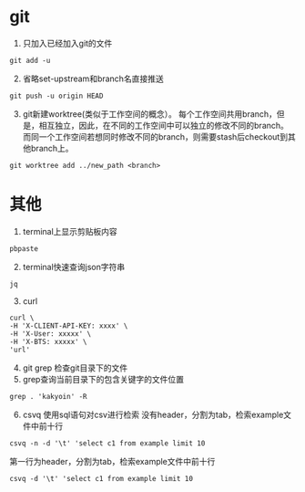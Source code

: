 # git
1. 只加入已经加入git的文件
```
git add -u
```
2. 省略set-upstream和branch名直接推送
```
git push -u origin HEAD
```
3. git新建worktree(类似于工作空间的概念）。
每个工作空间共用branch，但是，相互独立，因此，在不同的工作空间中可以独立的修改不同的branch。
而同一个工作空间若想同时修改不同的branch，则需要stash后checkout到其他branch上。
```
git worktree add ../new_path <branch>
```

# 其他
1. terminal上显示剪贴板内容
```
pbpaste
```
2. terminal快速查询json字符串
```
jq
```
3. curl
```
curl \
-H 'X-CLIENT-API-KEY: xxxx' \
-H 'X-User: xxxxx' \
-H 'X-BTS: xxxxx' \
'url'
```
4. git grep 检查git目录下的文件
5. grep查询当前目录下的包含关键字的文件位置
```
grep . 'kakyoin' -R
```
6. csvq 使用sql语句对csv进行检索
没有header，分割为tab，检索example文件中前十行
```
csvq -n -d '\t' 'select c1 from example limit 10
```
第一行为header，分割为tab，检索example文件中前十行
```
csvq -d '\t' 'select c1 from example limit 10
```
